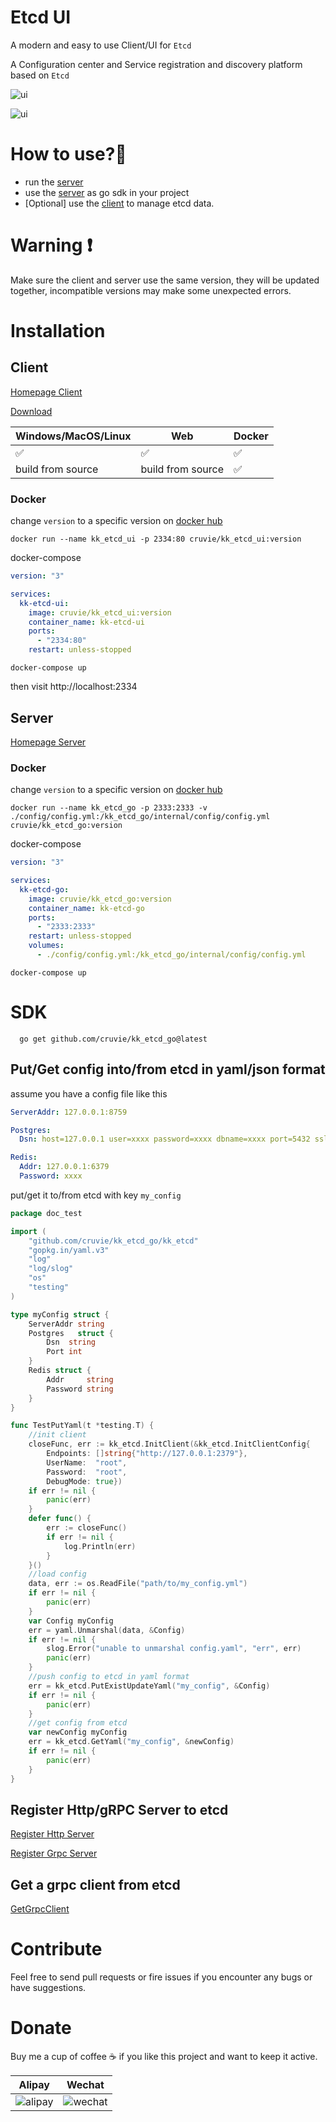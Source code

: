 # Etcd UI

A modern and easy to use Client/UI for `Etcd`

A Configuration center and Service registration and discovery platform based on `Etcd`

![ui](https://github.com/cruvie/kk_etcd_ui/blob/master/lib/assets/images/ui.png?raw=true)

![ui](https://github.com/cruvie/kk_etcd_ui/blob/master/lib/assets/images/ui2.png?raw=true)

# How to use?🤔

- run the [server](https://github.com/cruvie/kk_etcd_go)
- use the [server](https://github.com/cruvie/kk_etcd_go) as go sdk in your project
- [Optional] use the [client](https://github.com/cruvie/kk_etcd_ui) to manage etcd data.

# Warning ❗

Make sure the client and server use the same version, they will be updated together, incompatible versions
may make some unexpected errors.

# Installation
## Client

[Homepage Client](https://github.com/cruvie/kk_etcd_ui)

[Download](https://github.com/cruvie/kk_etcd_ui/releases)

| Windows/MacOS/Linux | Web               | Docker |
|---------------------|-------------------|--------| 
| ✅                   | ✅                 | ✅      |
| build from source   | build from source | ✅      |

### Docker

change `version` to a specific version on [docker hub](https://hub.docker.com/r/cruvie/kk_etcd_ui/tags)

```shell
docker run --name kk_etcd_ui -p 2334:80 cruvie/kk_etcd_ui:version
```

docker-compose

```yaml
version: "3"

services:
  kk-etcd-ui:
    image: cruvie/kk_etcd_ui:version
    container_name: kk-etcd-ui
    ports:
      - "2334:80"
    restart: unless-stopped

```
```shell
docker-compose up
```
then visit http://localhost:2334

## Server

[Homepage Server](https://github.com/cruvie/kk_etcd_go)

### Docker

change `version` to a specific version on [docker hub](https://hub.docker.com/r/cruvie/kk_etcd_go/tags)

```shell
docker run --name kk_etcd_go -p 2333:2333 -v ./config/config.yml:/kk_etcd_go/internal/config/config.yml cruvie/kk_etcd_go:version
```

docker-compose

```yaml
version: "3"

services:
  kk-etcd-go:
    image: cruvie/kk_etcd_go:version
    container_name: kk-etcd-go
    ports:
      - "2333:2333"
    restart: unless-stopped
    volumes:
      - ./config/config.yml:/kk_etcd_go/internal/config/config.yml
```
```shell
docker-compose up
```

# SDK

```shell
  go get github.com/cruvie/kk_etcd_go@latest
```

## Put/Get config into/from etcd in yaml/json format

assume you have a config file like this

```yaml
ServerAddr: 127.0.0.1:8759

Postgres:
  Dsn: host=127.0.0.1 user=xxxx password=xxxx dbname=xxxx port=5432 sslmode=disable TimeZone=UTC

Redis:
  Addr: 127.0.0.1:6379
  Password: xxxx
```

put/get it to/from etcd with key `my_config`

```go
package doc_test

import (
	"github.com/cruvie/kk_etcd_go/kk_etcd"
	"gopkg.in/yaml.v3"
	"log"
	"log/slog"
	"os"
	"testing"
)

type myConfig struct {
	ServerAddr string
	Postgres   struct {
		Dsn  string
		Port int
	}
	Redis struct {
		Addr     string
		Password string
	}
}

func TestPutYaml(t *testing.T) {
	//init client
	closeFunc, err := kk_etcd.InitClient(&kk_etcd.InitClientConfig{
		Endpoints: []string{"http://127.0.0.1:2379"},
		UserName:  "root",
		Password:  "root",
		DebugMode: true})
	if err != nil {
		panic(err)
	}
	defer func() {
		err := closeFunc()
		if err != nil {
			log.Println(err)
		}
	}()
	//load config
	data, err := os.ReadFile("path/to/my_config.yml")
	if err != nil {
		panic(err)
	}
	var Config myConfig
	err = yaml.Unmarshal(data, &Config)
	if err != nil {
		slog.Error("unable to unmarshal config.yaml", "err", err)
		panic(err)
	}
	//push config to etcd in yaml format
	err = kk_etcd.PutExistUpdateYaml("my_config", &Config)
	if err != nil {
		panic(err)
	}
	//get config from etcd
	var newConfig myConfig
	err = kk_etcd.GetYaml("my_config", &newConfig)
	if err != nil {
		panic(err)
	}
}
```

## Register Http/gRPC Server to etcd
[Register Http Server](https://github.com/cruvie/kk_etcd_go/blob/566e340dee0ca3b38bff574fe223887035fe67d6/kk_etcd/server_test.go#L105)

[Register Grpc Server](https://github.com/cruvie/kk_etcd_go/blob/566e340dee0ca3b38bff574fe223887035fe67d6/kk_etcd/server_test.go#L51)


## Get a grpc client from etcd
[GetGrpcClient](https://github.com/cruvie/kk_etcd_go/blob/566e340dee0ca3b38bff574fe223887035fe67d6/kk_etcd/server_grpc.go#L14)

# Contribute

Feel free to send pull requests or fire issues
if you encounter any bugs or have suggestions.

# Donate

Buy me a cup of coffee ☕️ if you like this project and want to keep it active.

| Alipay                                                                                         | Wechat                                                                                         |
|------------------------------------------------------------------------------------------------|------------------------------------------------------------------------------------------------|
| ![alipay](https://github.com/cruvie/kk_etcd_ui/blob/master/lib/assets/pay/alipay.png?raw=true) | ![wechat](https://github.com/cruvie/kk_etcd_ui/blob/master/lib/assets/pay/wechat.png?raw=true) | 

